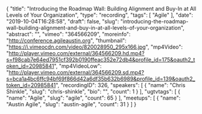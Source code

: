 {
  "title": "Introducing the Roadmap Wall: Building Alignment and Buy-In at All Levels of Your Organization",
  "type": "recording",
  "tags": [
    "Agile"
  ],
  "date": "2019-10-04T16:28:58",
  "draft": false,
  "slug": "introducing-the-roadmap-wall-building-alignment-and-buy-in-at-all-levels-of-your-organization",
  "abstract": "",
  "vimeo": "364566209",
  "moreinfo": "http://conference.agileaustin.org",
  "thumbnail": "https://i.vimeocdn.com/video/820028950_295x166.jpg",
  "mp4Video": "http://player.vimeo.com/external/364566209.hd.mp4?s=f98cab7e64ed7951cf392b0190ffeac352e72db4&profile_id=175&oauth2_token_id=20985841",
  "mp4VideoLow": "http://player.vimeo.com/external/364566209.sd.mp4?s=bca1a4bc6ffc94bf69f866d42a6df35b632b6989&profile_id=139&oauth2_token_id=20985841",
  "recordingID": 326,
  "speakers": [
    {
      "name": "Chris Shinkle",
      "slug": "chris-shinkle",
      "bio": "",
      "count": 1
    }
  ],
  "ugtvtags": [
    {
      "name": "Agile",
      "slug": "agile",
      "count": 65
    }
  ],
  "meetups": [
    {
      "name": "Austin Agile",
      "slug": "austin-agile",
      "count": 31
    }
  ]
}